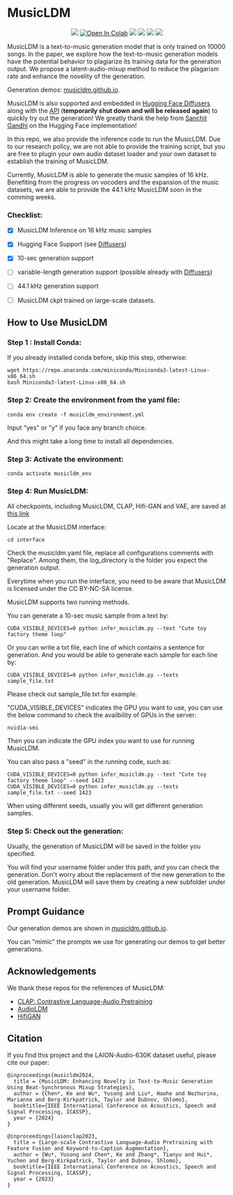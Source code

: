 # MusicLDM

<p align="center">
  <a href="https://arxiv.org/abs/2308.01546"><img src="https://img.shields.io/badge/arXiv-2308.01546-brightgreen.svg?style=flat-square"/></a>
  <a href="https://colab.research.google.com/github/karchkha/MusicLDM/blob/main/MusicLDM_pub.ipynb" target="_parent"><img src="https://colab.research.google.com/assets/colab-badge.svg" alt="Open In Colab"/></a>
  <a href="https://musicldm.github.io"><img src="https://img.shields.io/badge/Demo-github.io-orange"/></a>
  <a href="https://huggingface.co/ircam-reach/musicldm"><img src="https://img.shields.io/badge/%F0%9F%A4%97%20Hugging%20Face-Diffusers-blue"/></a>
  <a href="https://huggingface.co/spaces/ircam-reach/musicldm-text-to-music"><img src="https://img.shields.io/badge/%F0%9F%A4%97%20Hugging%20Face-API-blue"/></a>
  <a href="https://creativecommons.org/licenses/by-nc-sa/4.0/"><img src="https://img.shields.io/badge/License-BY--NC--SA-purple"/></a>

</p>

MusicLDM is a text-to-music generation model that is only trained on 10000 songs. In the paper, we explore how the text-to-music generation models have the potential behavior to plagiarize its training data for the generation output. We propose a latent-audio-mixup method to reduce the plagarism rate and enhance the novelity of the generation.


Generation demos: [musicldm.github.io](https://musicldm.github.io/).

MusicLDM is also supported and embedded in [Hugging Face Diffusers](https://huggingface.co/docs/diffusers/api/pipelines/musicldm) along with the [API](https://huggingface.co/spaces/ircam-reach/musicldm-text-to-music) (**temporarily shut down and will be released again**) to quickly try out the generation! We greatly thank the help from [Sanchit Gandhi](https://huggingface.co/sanchit-gandhi) on the Hugging Face implementation!

In this repo, we also provide the inference code to run the MusicLDM. Due to our research policy, we are not able to provide the training script, but you are free to plugin your own audio dataset loader and your own dataset to establish the training of MusicLDM. 

Currently, MusicLDM is able to generate the music samples of 16 kHz. Benefiting from the progress on vocoders and the expansion of the music datasets, we are able to provide the 44.1 kHz MusicLDM soon in the comming weeks.

### Checklist:

- [x] MusicLDM Inference on 16 kHz music samples
- [x] Hugging Face Support (see [Diffusers](#hugging-face--diffusers))
- [x] 10-sec generation support
- [ ] variable-length generation support (possible already with [Diffusers](#hugging-face--diffusers))
- [ ] 44.1 kHz generation support
- [ ] MusicLDM ckpt trained on large-scale datasets.


## How to Use MusicLDM

### Step 1 : Install Conda:

If you already installed conda before, skip this step, otherwise:
```
wget https://repo.anaconda.com/miniconda/Miniconda3-latest-Linux-x86_64.sh
bash Miniconda3-latest-Linux-x86_64.sh
``````


### Step 2: Create the environment from the yaml file:

```
conda env create -f musicldm_environment.yml
``` 
Input "yes" or "y" if you face any branch choice.

And this might take a long time to install all dependencies.

### Step 3: Activate the environment:

```
conda activate musicldm_env
```

### Step 4: Run MusicLDM:

All checkpoints, including MusicLDM, CLAP, Hifi-GAN and VAE, are saved at [this link](https://drive.google.com/drive/folders/15VDVcIgf99YRM5oGXhRxa_Rowl54uWho?usp=sharing)


Locate at the MusicLDM interface:
```
cd interface
```

Check the musicldm.yaml file, replace all configurations comments with "Replace". Among them, the log_directory is the folder you expect the generation output. 

Everytime when you run the interface, you need to be aware that MusicLDM is licensed under the CC BY-NC-SA license.

MusicLDM supports two running methods.

You can generate a 10-sec music sample from a text by:
```
CUDA_VISIBLE_DEVICES=0 python infer_musicldm.py --text "Cute toy factory theme loop"
```

Or you can write a txt file, each line of which contains a sentence for generation. And you would be able to generate each sample for each line by:
```
CUDA_VISIBLE_DEVICES=0 python infer_musicldm.py --texts sample_file.txt
```
Please check out sample_file.txt for example.

"CUDA_VISIBLE_DEVICES" indicates the GPU you want to use, you can use the below command to check the availbility of GPUs in the server:
```
nvidia-smi
```
Then you can indicate the GPU index you want to use for running MusicLDM.

You can also pass a "seed" in the running code, such as:
```
CUDA_VISIBLE_DEVICES=0 python infer_musicldm.py --text "Cute toy factory theme loop" --seed 1423
CUDA_VISIBLE_DEVICES=0 python infer_musicldm.py --texts sample_file.txt --seed 1423
```
When using different seeds, usually you will get different generation samples.

### Step 5: Check out the generation:

Usually, the generation of MusicLDM will be saved in the folder you specified.

You will find your username folder under this path, and you can check the generation. Don't worry about the replacement of the new generation to the old generation. MusicLDM will save them by creating a new subfolder under your username folder. 

## Prompt Guidance

Our generation demos are shown in [musicldm.github.io](https://musicldm.github.io/).

You can "mimic" the prompts we use for generating our demos to get better generations. 

## Acknowledgements

We thank these repos for the references of MusicLDM:

- [CLAP: Contrastive Language-Audio Pretraining](https://github.com/LAION-AI/CLAP)
- [AudioLDM](https://github.com/haoheliu/AudioLDM)
- [HifiGAN](https://github.com/jik876/hifi-gan)

## Citation

If you find this project and the LAION-Audio-630K dataset useful, please cite our paper:
```
@inproceedings{musicldm2024,
  title = {MusicLDM: Enhancing Novelty in Text-to-Music Generation Using Beat-Synchronous Mixup Strategies},
  author = {Chen*, Ke and Wu*, Yusong and Liu*, Haohe and Nezhurina, Marianna and Berg-Kirkpatrick, Taylor and Dubnov, Shlomo},
  booktitle={IEEE International Conference on Acoustics, Speech and Signal Processing, ICASSP},
  year = {2024}
}

@inproceedings{laionclap2023,
  title = {Large-scale Contrastive Language-Audio Pretraining with Feature Fusion and Keyword-to-Caption Augmentation},
  author = {Wu*, Yusong and Chen*, Ke and Zhang*, Tianyu and Hui*, Yuchen and Berg-Kirkpatrick, Taylor and Dubnov, Shlomo},
  booktitle={IEEE International Conference on Acoustics, Speech and Signal Processing, ICASSP},
  year = {2023}
}
```
